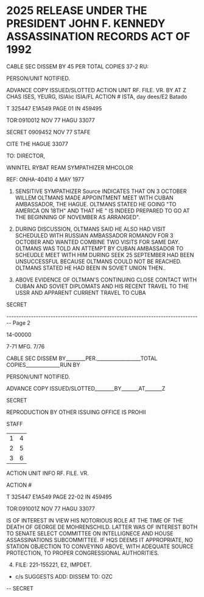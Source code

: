 # 2025 RELEASE UNDER THE PRESIDENT JOHN F. KENNEDY ASSASSINATION RECORDS ACT OF 1992

CABLE SEC DISSEM BY 45 PER TOTAL COPIES 37-2 RU:

PERSON/UNIT NOTIFIED.

ADVANCE COPY ISSUED/SLOTTED
ACTION UNIT
RF. FILE. VR. BY AT Z
CHAS ISES, YEURG, ISIAlıc ISIA/FL
ACTION # ISTA, day dees/E2 Batado

T 325447 Ε1A549 PAGE 01 IN 459495

TOR:0910012 NOV 77 HAGU 33077

SECRET 0909452 NOV 77 STAFE

CITE THE HAGUE 33077

TO: DIRECTOR,

WNINTEL RYBAT REAM SYMPATHIZER MHCOLOR

REF: ONHA-40410 4 MAY 1977

1. SENSITIVE SYMPATHIZER Source INDICATES THAT ON 3 OCTOBER WILLEM OLTMANS MADE APPOINTMENT MEET WITH CUBAN AMBASSADOR, THE HAGUE. OLTMANS STATED HE GOING "TO AMERICA ON 18TH" AND THAT HE " IS INDEED PREPARED TO GO AT THE BEGINNING OF NOVEMBER AS ARRANGED".

2. DURING DISCUSSION, OLTMANS SAID HE ALSO HAD VISIT SCHEDULED WITH RUSSIAN AMBASSADOR ROMANOV FOR 3 OCTOBER AND WANTED COMBINE TWO VISITS FOR SAME DAY. OLTMANS WAS TOLD AN ATTEMPT BY CUBAN AMBASSADOR TO SCHEUDLE MEET WITH HIM DURING SEEK 25 SEPTEMBER HAD BEEN UNSUCCESSFUL BECAUSE OLTMANS COULD NOT BE REACHED. OLTMANS STATED HE HAD BEEN IN SOVIET UNION THEN..

3. ABOVE EVIDENCE OF OLTMAN'S CONTINUING CLOSE CONTACT WITH CUBAN AND SOVIET DIPLOMATS AND HIS RECENT TRAVEL TO THE USSR AND APPARENT CURRENT TRAVEL TO CUBA

SECRET


-------------------------------------------------------------------------------- Page 2

14-00000

7-71 MFG. 7/76

CABLE SEC DISSEM BY________PER.__________________TOTAL COPIES______________RUN BY

PERSON/UNIT NOTIFIED.

ADVANCE COPY ISSUED/SLOTTED________BY_______AT_______Z

SECRET

REPRODUCTION BY OTHER
ISSUING OFFICE IS PROHII

STAFF

|     |     |
| --- | --- |
| 1   | 4   |
| 2   | 5   |
| 3   | 6   |

ACTION UNIT   INFO RF. FILE. VR.

ACTION #

T 325447 E1A549 PAGE 22-02 IN 459495

TOR:091001Z NOV 77 HAGU 33077

IS OF INTEREST IN VIEW HIS NOTORIOUS ROLE AT THE TIME
OF THE DEATH OF GEORGE DE MOHRENSCHILD. LATTER WAS OF
INTEREST BOTH TO SENATE SELECT COMMITTEE ON INTELLIGNECE
AND HOUSE ASSASSINATIONS SUBCOMMITTEE. IF HQS DEEMS
IT APPROPRIATE, NO STATION OBJECTION TO CONVEYING ABOVE,
WITH ADEQUATE SOURCE PROTECTION, TO PROPER CONGRESSIONAL
AUTHORITIES.

4. FILE: 221-155221, E2, IMPDET.

+ c/s SUGGESTS ADD: DISSEM TO: OZC

-- SECRET
